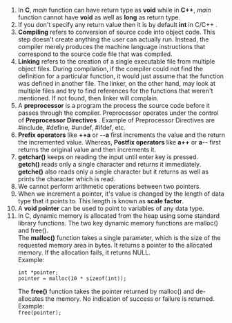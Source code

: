 1. In __C__, _main_ function can have return type as __void__ while in __C++__, _main_ function cannot have __void__ as well as __long__ as return type.
2. If you don't specify any return value then it is by default __int__ in C/C++ .
3. __Compiling__ refers to conversion of source code into object code.  This step doesn't create anything the user can actually run. Instead, the compiler merely produces the machine language instructions that correspond to the source code file that was compiled.
4. __Linking__ refers to the creation of a single executable file from multiple object files. During compilation, if the compiler could not find the definition for a particular function, it would just assume that the function was defined in another file. The linker, on the other hand, may look at multiple files and try to find references for the functions that weren't mentioned. If not found, then linker will complain.
5. A __preprocessor__ is a program the process the source code before it passes through the compiler. Preprocessor operates under the control of __Preprocessor Directives__ . Example of Preprocessor Directives are #include, #define, #undef, #ifdef, etc.
6. __Prefix operators__ like __++a__ or __--a__ first increments the value and the return the incremented value. Whereas, __Postfix operators__ like __a++__ or __a--__ first returns the original value and then increments it.
7. __getchar()__ keeps on reading the input until enter key is pressed.  
__getch()__ reads only a single character and returns it immediately.  
__getche()__ also reads only a single character but it returns as well as prints the character which is read.
8. We cannot perform arithmetic operations between two pointers.
9. When we increment a pointer, it's value is changed by the length of data type that it points to. This length is known as __scale factor__.
10. A __void pointer__ can be used to point to variables of any data type.
11. In C, dynamic memory is allocated from the heap using some standard library functions. The two key dynamic memory functions are malloc() and free().  
The __malloc()__ function takes a single parameter, which is the size of the requested memory area in bytes. It returns a pointer to the allocated memory. If the allocation fails, it returns NULL.  
Example:  
	```
	int *pointer;  
	pointer = malloc(10 * sizeof(int));  
	```
	The __free()__ function takes the pointer returned by malloc() and de-allocates the memory. No indication of success or failure is returned.  
	Example:  
	`free(pointer);`